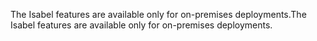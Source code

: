 <span data-ttu-id="5f751-101">The Isabel features are available only for on-premises deployments.</span><span class="sxs-lookup"><span data-stu-id="5f751-101">The Isabel features are available only for on-premises deployments.</span></span>
